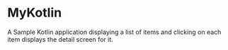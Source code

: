 # MyKotlin
A Sample Kotlin application displaying a list of items and clicking on each item displays the detail screen for it.
